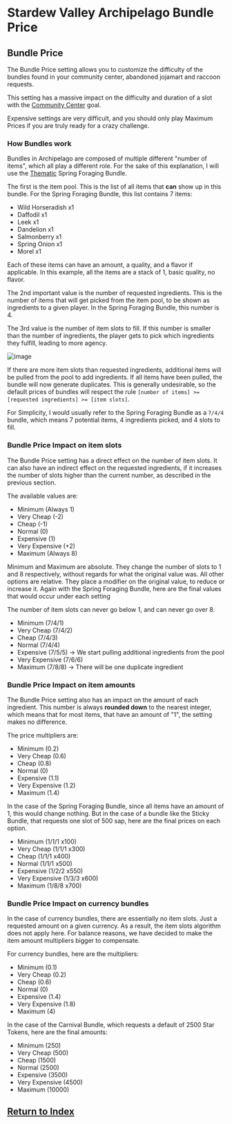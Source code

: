 # Stardew Valley Archipelago Bundle Price

## Bundle Price

The Bundle Price setting allows you to customize the difficulty of the bundles found in your community center, abandoned jojamart and raccoon requests.

This setting has a massive impact on the difficulty and duration of a slot with the [Community Center](./goal.md#community-center) goal.

Expensive settings are very difficult, and you should only play Maximum Prices if you are truly ready for a crazy challenge.

### How Bundles work

Bundles in Archipelago are composed of multiple different "number of items", which all play a different role. For the sake of this explanation, I will use the [Thematic](./bundle_randomization.md#thematic) Spring Foraging Bundle.

The first is the item pool. This is the list of all items that **can** show up in this bundle. For the Spring Foraging Bundle, this list contains 7 items:
- Wild Horseradish x1
- Daffodil x1
- Leek x1
- Dandelion x1
- Salmonberry x1
- Spring Onion x1
- Morel x1

Each of these items can have an amount, a quality, and a flavor if applicable. In this example, all the items are a stack of 1, basic quality, no flavor.

The 2nd important value is the number of requested ingredients. This is the number of items that will get picked from the item pool, to be shown as ingredients to a given player. In the Spring Foraging Bundle, this number is 4.

The 3rd value is the number of item slots to fill. If this number is smaller than the number of ingredients, the player gets to pick which ingredients they fulfill, leading to more agency.

![image](https://i.imgur.com/d8Awymz.png)

If there are more item slots than requested ingredients, additional items will be pulled from the pool to add ingredients.
If all items have been pulled, the bundle will now generate duplicates.
This is generally undesirable, so the default prices of bundles will respect the rule `[number of items] >= [requested ingredients] >= [item slots]`.

For Simplicity, I would usually refer to the Spring Foraging Bundle as a `7/4/4` bundle, which means 7 potential items, 4 ingredients picked, and 4 slots to fill.

### Bundle Price Impact on item slots

The Bundle Price setting has a direct effect on the number of item slots. It can also have an indirect effect on the requested ingredients, if it increases the number of slots higher than the current number, as described in the previous section.

The available values are:
- Minimum (Always 1)
- Very Cheap (-2)
- Cheap (-1)
- Normal (0)
- Expensive (1)
- Very Expensive (+2)
- Maximum (Always 8)

Minimum and Maximum are absolute. They change the number of slots to 1 and 8 respectively, without regards for what the original value was.
All other options are relative. They place a modifier on the original value, to reduce or increase it. Again with the Spring Foraging Bundle, here are the final values that would occur under each setting

The number of item slots can never go below 1, and can never go over 8.

- Minimum (7/4/1)
- Very Cheap (7/4/2)
- Cheap (7/4/3)
- Normal (7/4/4)
- Expensive (7/5/5) -> We start pulling additional ingredients from the pool
- Very Expensive (7/6/6)
- Maximum (7/8/8) -> There will be one duplicate ingredient

### Bundle Price Impact on item amounts

The Bundle Price setting also has an impact on the amount of each ingredient. This number is always **rounded down** to the nearest integer, which means that for most items, that have an amount of "1", the setting makes no difference.

The price multipliers are:
- Minimum (0.2)
- Very Cheap (0.6)
- Cheap (0.8)
- Normal (0)
- Expensive (1.1)
- Very Expensive (1.2)
- Maximum (1.4)

In the case of the Spring Foraging Bundle, since all items have an amount of 1, this would change nothing. But in the case of a bundle like the Sticky Bundle, that requests one slot of 500 sap, here are the final prices on each option.

- Minimum (1/1/1 x100)
- Very Cheap (1/1/1 x300)
- Cheap (1/1/1 x400)
- Normal (1/1/1 x500)
- Expensive (1/2/2 x550)
- Very Expensive (1/3/3 x600)
- Maximum (1/8/8 x700)

### Bundle Price Impact on currency bundles

In the case of currency bundles, there are essentially no item slots. Just a requested amount on a given currency.
As a result, the item slots algorithm does not apply here. For balance reasons, we have decided to make the item amount multipliers bigger to compensate.

For currency bundles, here are the multipliers:
- Minimum (0.1)
- Very Cheap (0.2)
- Cheap (0.6)
- Normal (0)
- Expensive (1.4)
- Very Expensive (1.8)
- Maximum (4)

In the case of the Carnival Bundle, which requests a default of 2500 Star Tokens, here are the final amounts:
- Minimum (250)
- Very Cheap (500)
- Cheap (1500)
- Normal (2500)
- Expensive (3500)
- Very Expensive (4500)
- Maximum (10000)

## [Return to Index](./index.md)
